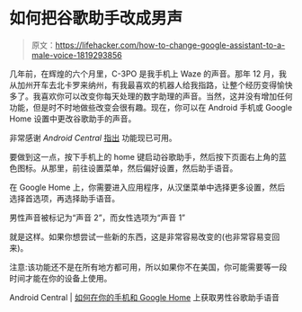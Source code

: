 # 如何把谷歌助手改成男声

> 原文：<https://lifehacker.com/how-to-change-google-assistant-to-a-male-voice-1819293856>

几年前，在辉煌的六个月里，C-3PO 是我手机上 Waze 的声音。那年 12 月，我从加州开车去北卡罗来纳州，有我最喜欢的机器人给我指路，让整个经历变得愉快多了。我喜欢你可以改变你每天处理的数字助理的声音。当然，这并没有增加任何功能，但是时不时地做些改变会很有趣。现在，你可以在 Android 手机或 Google Home 设置中更改谷歌助手的声音。



非常感谢 *Android Central* [指出](https://www.androidcentral.com/how-get-male-google-assistant-voice-your-phone-and-google-home) 功能现已可用。

要做到这一点，按下手机上的 home 键启动谷歌助手，然后按下页面右上角的蓝色图标。从那里，前往设置菜单，然后偏好设置，然后助手语音。

在 Google Home 上，你需要进入应用程序，从汉堡菜单中选择更多设置，然后选择首选项，再选择助手语音。

男性声音被标记为“声音 2”，而女性选项为“声音 1”

就是这样。如果你想尝试一些新的东西，这是非常容易改变的(也非常容易变回来)。

注意:该功能还不是在所有地方都可用，所以如果你不在美国，你可能需要等一段时间才能在你的设备上使用。

Android Central | [如何在你的手机和 Google Home](https://www.androidcentral.com/how-get-male-google-assistant-voice-your-phone-and-google-home) 上获取男性谷歌助手语音